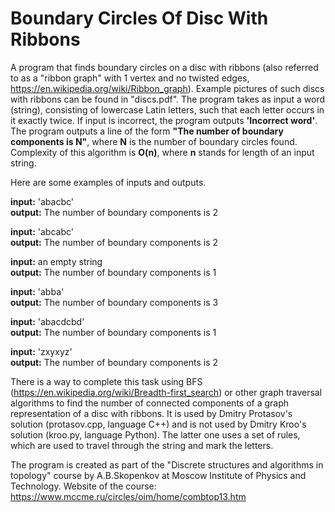 # Boundary Circles Of Disc With Ribbons
A program that finds boundary circles on a disc with ribbons (also referred to as a "ribbon graph" with 1 vertex and no twisted edges, https://en.wikipedia.org/wiki/Ribbon_graph). Example pictures of such discs with ribbons can be found in "discs.pdf".
The program takes as input a word (string), consisting of lowercase Latin letters, such that each letter occurs in it exactly twice. If input is incorrect, the program outputs **'Incorrect word'**. The program outputs a line of the form **"The number of boundary components is N"**, where **N** is the number of boundary circles found. Complexity of this algorithm is **O(n)**, where **n** stands for length of an input string.

Here are some examples of inputs and outputs. 

**input:** 'abacbc'\
**output:** The number of boundary components is 2

**input:** 'abcabc'\
**output:** The number of boundary components is 2

**input:** an empty string\
**output:** The number of boundary components is 1

**input:** 'abba'\
**output:** The number of boundary components is 3

**input:** 'abacdcbd'\
**output:** The number of boundary components is 1

**input:** 'zxyxyz'\
**output:** The number of boundary components is 2

There is a way to complete this task using BFS (https://en.wikipedia.org/wiki/Breadth-first_search) or other graph traversal algorithms to find the number of connected components of a graph representation of a disc with ribbons. It is used by Dmitry Protasov's solution (protasov.cpp, language C++) and is not used by Dmitry Kroo's solution (kroo.py, language Python). The latter one uses a set of rules, which are used to travel through the string and mark the letters.

The program is created as part of the "Discrete structures and algorithms in topology" course by A.B.Skopenkov at Moscow Institute of Physics and Technology. 
Website of the course: https://www.mccme.ru/circles/oim/home/combtop13.htm
